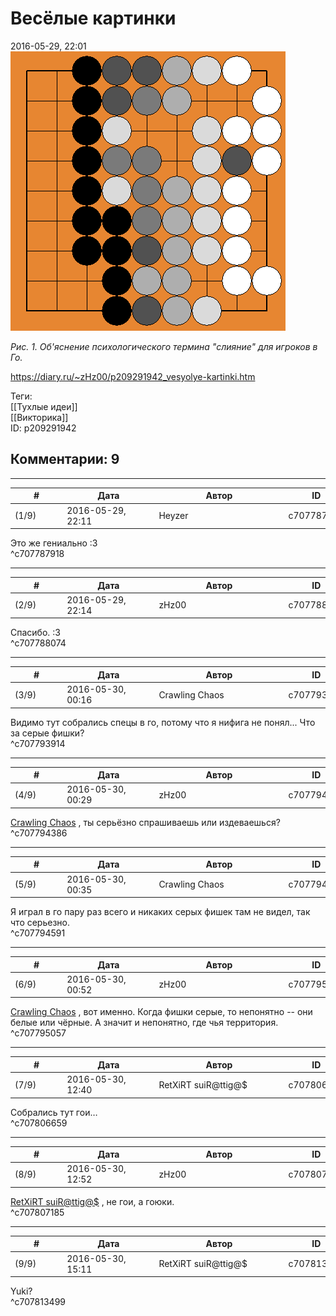 Весёлые картинки
================

  
2016-05-29, 22:01  
  ![](pics/aMbNcZV.png)   
   
  *Рис. 1. Об'яснение психологического термина "слияние" для игроков в Го.*     
  
<https://diary.ru/~zHz00/p209291942_vesyolye-kartinki.htm>  
  
Теги:  
[[Тухлые идеи]]  
[[Викторика]]  
ID: p209291942  


Комментарии: 9
--------------

  


---



|         #         |              Дата              |                     Автор                     |           ID           |
| --- | --- | --- | --- |
| (1/9) | 2016-05-29, 22:11 | Heyzer | c707787918 |

  
 Это же гениально :3   
 ^c707787918

---



|         #         |              Дата              |                     Автор                     |           ID           |
| --- | --- | --- | --- |
| (2/9) | 2016-05-29, 22:14 | zHz00 | c707788074 |

  
 Спасибо. :3   
 ^c707788074

---



|         #         |              Дата              |                     Автор                     |           ID           |
| --- | --- | --- | --- |
| (3/9) | 2016-05-30, 00:16 | Crawling Chaos | c707793914 |

  
 Видимо тут собрались спецы в го, потому что я нифига не понял... Что за серые фишки?   
 ^c707793914

---



|         #         |              Дата              |                     Автор                     |           ID           |
| --- | --- | --- | --- |
| (4/9) | 2016-05-30, 00:29 | zHz00 | c707794386 |

  
  [Crawling Chaos](http://degozaru.diary.ru "de gozaru")  , ты серьёзно спрашиваешь или издеваешься?   
 ^c707794386

---



|         #         |              Дата              |                     Автор                     |           ID           |
| --- | --- | --- | --- |
| (5/9) | 2016-05-30, 00:35 | Crawling Chaos | c707794591 |

  
 Я играл в го пару раз всего и никаких серых фишек там не видел, так что серьезно.   
 ^c707794591

---



|         #         |              Дата              |                     Автор                     |           ID           |
| --- | --- | --- | --- |
| (6/9) | 2016-05-30, 00:52 | zHz00 | c707795057 |

  
  [Crawling Chaos](http://degozaru.diary.ru "de gozaru")  , вот именно. Когда фишки серые, то непонятно -- они белые или чёрные. А значит и непонятно, где чья территория.   
 ^c707795057

---



|         #         |              Дата              |                     Автор                     |           ID           |
| --- | --- | --- | --- |
| (7/9) | 2016-05-30, 12:40 | RetXiRT suiR@ttig@$ | c707806659 |

  
  Собрались тут гои…    
 ^c707806659

---



|         #         |              Дата              |                     Автор                     |           ID           |
| --- | --- | --- | --- |
| (8/9) | 2016-05-30, 12:52 | zHz00 | c707807185 |

  
  [RetXiRT suiR@ttig@$](http://Hellspawn.diary.ru "Горчичник")  , не гои, а гоюки.   
 ^c707807185

---



|         #         |              Дата              |                     Автор                     |           ID           |
| --- | --- | --- | --- |
| (9/9) | 2016-05-30, 15:11 | RetXiRT suiR@ttig@$ | c707813499 |

  
  Yuki?    
 ^c707813499
